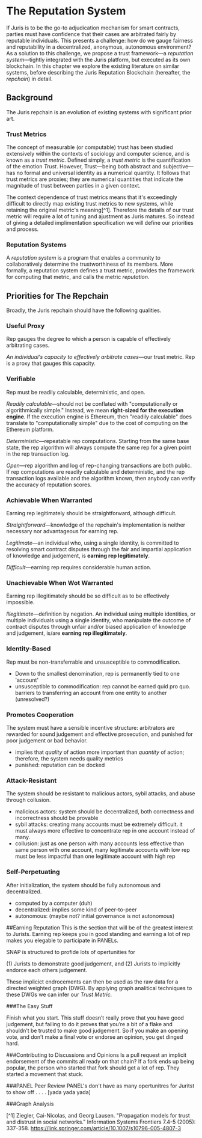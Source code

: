# The Reputation System

If Juris is to be the go-to adjudication mechanism for smart contracts, parties must have confidence that their cases are arbitrated fairly by reputable individuals. This presents a challenge: how do we gauge fairness and reputability in a decentralized, anonymous, autonomous environment? As a solution to this challenge, we propose a trust framework—a *reputation system*—tightly integrated with the Juris platform, but executed as its own blockchain. In this chapter we explore the existing literature on similar systems, before describing the Juris Reputation Blockchain (hereafter, the *repchain*) in detail.

## Background
The Juris repchain is an evolution of existing systems with significant prior art.
### Trust Metrics
The concept of measurable (or computable) trust has been studied extensively within the contexts of sociology and computer science, and is known as a *trust metric*. Defined simply, a *trust metric* is the quantification of the emotion *Trust*. However, Trust—being both abstract and subjective—has no formal and universal identity as a numerical quantity. It follows that trust metrics are proxies; they are numerical quantities that indicate the magnitude of trust between parties in a given context.

The context dependence of trust metrics means that it's exceedingly difficult to directly map existing trust metrics to new systems, while retaining the original metric's meaning[^1]. Therefore the details of our trust metric will require a lot of tuning and ajustment as Juris matures. So instead of giving a detailed implimentation specification we will define our priorities and process.

### Reputation Systems
A *reputation system* is a program that enables a community to collaboratively determine the trustworthiness of its members. More formally, a reputation system defines a trust metric, provides the framework for computing that metric, and calls the metric *reputation*.

## Priorities for The Repchain
Broadly, the Juris repchain should have the following qualities.

### Useful Proxy
Rep gauges the degree to which a person is capable of effectively arbitrating cases.

*An individual's capacity to effectively arbitrate cases*—our trust metric. Rep is a proxy that gauges this capacity.

### Verifiable
Rep must be readily calculable, deterministic, and open.

*Readily calculable*—should not be conflated with "computationally or algorithmically simple." Instead, we mean **right-sized for the execution engine**. If the execution engine is Ethereum, then "readily calculable" does translate to "computationally simple" due to the cost of computing on the Ethereum platform.

*Deterministic*—repeatable rep computations. Starting from the same base state, the rep algorithm will always compute the same rep for a given point in the rep transaction log.

*Open*—rep algorithm and log of rep-changing transactions are both public. If rep computations are readily calculable and deterministic, and the rep transaction logs available and the algorithm known, then anybody can verify the accuracy of reputation scores.

### Achievable When Warranted
Earning rep legitimately should be straightforward, although difficult.

*Straightforward*—knowledge of the repchain's implementation is neither necessary nor advantageous for earning rep.

*Legitimate*—an individual who, using a single identity, is committed to resolving smart contract disputes through the fair and impartial application of knowledge and judgement, is **earning rep legitimately**.

*Difficult*—earning rep requires considerable human action.

### Unachievable When Wot Warranted
Earning rep illegitimately should be so difficult as to be effectively impossible.

*Illegitimate*—definition by negation. An individual using multiple identities, or multiple individuals using a single identity, who manipulate the outcome of contract disputes through unfair and/or biased application of knowledge and judgement, is/are **earning rep illegitimately**.

### Identity-Based
Rep must be non-transferrable and unsusceptible to commodification.

- Down to the smallest denomination, rep is permanently tied to one 'account'
- unsusceptible to commodification: rep cannot be earned quid pro quo. barriers to transferring an account from one entity to another (unresolved?)

### Promotes Cooperation
The system must have a sensible incentive structure: arbitrators are rewarded for sound judgement and effective prosecution, and punished for poor judgement or bad behavior.

- implies that *quality* of action more important than *quantity* of action; therefore, the system needs quality metrics
- punished: reputation can be docked

### Attack-Resistant
The system should be resistant to malicious actors, sybil attacks, and abuse through collusion.

- malicious actors: system should be decentralized, both correctness and incorrectness should be provable
- sybil attacks: creating many accounts must be extremely difficult. it must always more effective to concentrate rep in one account instead of many.
- collusion: just as one person with many accounts less effective than same person with one account, many legitimate accounts with low rep must be less impactful than one legitimate account with high rep

### Self-Perpetuating
After initialization, the system should be fully autonomous and decentralized.

- computed by a computer (duh)
- decentralized: implies some kind of peer-to-peer
- autonomous: (maybe not? initial governance is not autonomous)

##Earning Reputation
This is the section that will be of the greatest interest to Jurists. Earning rep keeps you in good standing and earning a lot of rep makes you elegable to participate in PANELs. 

SNAP is structured to profide lots of opertunities for

(1) Jurists to demonstrate good judgement, and
(2) Jurists to implicitly endorce each others judgement. 

These implicict endrocements can then be used as the raw data for a directed weighted graph (DWG). By applying graph analitical techniques to these DWGs we can infer our *Trust Metric.* 

###The Easy Stuff

Finish what you start. This stuff doesn’t really prove that you have good judgement, but failing to do it proves that you’re a bit of a flake and shouldn’t be trusted to make good judgement. So if you make an opening vote, and don’t make a final vote or endorse an opinion, you get dinged hard.

###Contributing to Discussions and Opinions
Is a pull request an implicit endorsement of the commits all ready on that chain?
If a fork ends up being popular, the person who started that fork should get a lot of rep. They started a movement that stuck.

###PANEL Peer Review
PANEL's don't have as many opertunitres for Juritst to show off . . . . [yada yada yada]

###Graph Analysis



[^1] Ziegler, Cai-Nicolas, and Georg Lausen. "Propagation models for trust and distrust in social networks." Information Systems Frontiers 7.4-5 (2005): 337-358. https://link.springer.com/article/10.1007/s10796-005-4807-3
